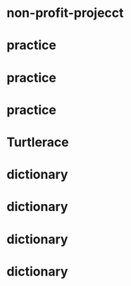 # non-profit-projecct
# practice
# practice
# practice
# Turtlerace
# dictionary
# dictionary
# dictionary
# dictionary
